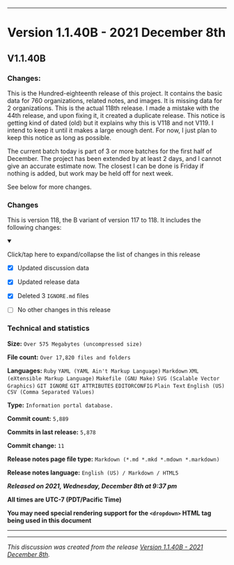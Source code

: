 
***

# Version 1.1.40B - 2021 December 8th

## V1.1.40B

### Changes:

This is the Hundred-eighteenth release of this project. It contains the basic data for 760 organizations, <!-- (fork count minus 2) !--> related notes, and images. It is missing data for 2 organizations. This is the actual 118th release. I made a mistake with the 44th release, and upon fixing it, it created a duplicate release. This notice is getting kind of dated (old) but it explains why this is V118 and not V119. I intend to keep it until it makes a large enough dent. For now, I just plan to keep this notice as long as possible.

The current batch today is part of 3 or more batches for the first half of December. The project has been extended by at least 2 days, and I cannot give an accurate estimate now. The closest I can be done is Friday if nothing is added, but work may be held off for next week.

See below for more changes.

### Changes

This is version 118, the B variant of version 117 to 118. It includes the following changes:

<details open><summary><p>Click/tap here to expand/collapse the list of changes in this release</p></summary>

- [x] Updated discussion data

- [x] Updated release data

<!--
- [x] Added data up to 2021 December 8th
!-->

<!--
- [x] Began adding support for 2022 data
!-->

<!--
- [x] Added data up to 2021 November 28th
!-->

- [x] Deleted 3 `IGNORE.md` files

<!--

- [x] Added data up to 2021 November 4th
!-->

- [ ] No other changes in this release

<!-- - [x] Updated Git navigation data !-->

</details>

### Technical and statistics

**Size:** `Over 575 Megabytes (uncompressed size)`

**File count:** `Over 17,820 files and folders`

**Languages:** `Ruby` `YAML (YAML Ain't Markup Language)` `Markdown` `XML (eXtensible Markup Language)` `Makefile (GNU Make)` `SVG (Scalable Vector Graphics)` `GIT IGNORE` `GIT ATTRIBUTES` `EDITORCONFIG` `Plain Text` `English (US)` `CSV (Comma Separated Values)`

**Type:** `Information portal database.`

**Commit count:** `5,889`

**Commits in last release:** `5,878`

**Commit change:** `11`

**Release notes page file type:** `Markdown (*.md *.mkd *.mdown *.markdown)`

**Release notes language:** `English (US) / Markdown / HTML5`

***Released on 2021, Wednesday, December 8th at 9:37 pm***

**All times are UTC-7 (PDT/Pacific Time)**

**You may need special rendering support for the `<dropdown>` HTML tag being used in this document**

***


<hr /><em>This discussion was created from the release <a href='https://github.com/seanpm2001/GitHub_Organization_Info/releases/tag/V1.1.40B'>Version 1.1.40B - 2021 December 8th</a>.</em>
